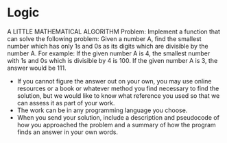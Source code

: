 # Logic
A LITTLE MATHEMATICAL ALGORITHM 
Problem:
Implement a function that can solve the following problem:
Given a number A, find the smallest number which has only 1s and 0s as its digits which are divisible by the number A.
For example:
If the given number A is 4, the smallest number with 1s and 0s which is divisible by 4 is 100.
If the given number A is 3, the answer would be 111.
-	If you cannot figure the answer out on your own, you may use online resources or a book or whatever method you find necessary to find the solution, but we would like to know what reference you used so that we can assess it as part of your work. 
-	 The work can be in any programming language you choose.
-	When you send your solution, include a description and pseudocode of how you approached the problem and a summary of how the program finds an answer in your own words.

